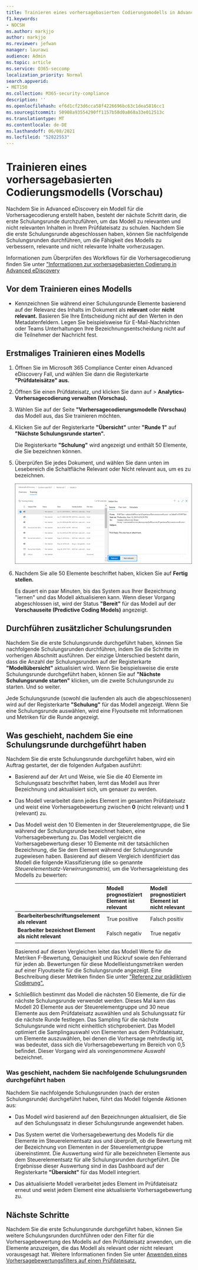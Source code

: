 ```yaml
---
title: Trainieren eines vorhersagebasierten Codierungsmodells in Advanced eDiscovery
f1.keywords:
- NOCSH
ms.author: markjjo
author: markjjo
ms.reviewer: jefwan
manager: laurawi
audience: Admin
ms.topic: article
ms.service: O365-seccomp
localization_priority: Normal
search.appverid:
- MET150
ms.collection: M365-security-compliance
description: ''
ms.openlocfilehash: ef6d1cf23d6cca58f4226696bc63c1dea5816cc1
ms.sourcegitcommit: 50908a93554290ff1157b58d0a868a33e012513c
ms.translationtype: MT
ms.contentlocale: de-DE
ms.lasthandoff: 06/08/2021
ms.locfileid: "52822553"
---
```

# <a name="train-a-predictive-coding-model-preview"></a>Trainieren eines vorhersagebasierten Codierungsmodells (Vorschau)

Nachdem Sie in Advanced eDiscovery ein Modell für die Vorhersagecodierung erstellt haben, besteht der nächste Schritt darin, die erste Schulungsrunde durchzuführen, um das Modell zu relevanten und nicht relevanten Inhalten in Ihrem Prüfdateisatz zu schulen. Nachdem Sie die erste Schulungsrunde abgeschlossen haben, können Sie nachfolgende Schulungsrunden durchführen, um die Fähigkeit des Modells zu verbessern, relevante und nicht relevante Inhalte vorherzusagen.

Informationen zum Überprüfen des Workflows für die Vorhersagecodierung finden Sie unter ["Informationen zur vorhersagebasierten Codierung in Advanced eDiscovery](predictive-coding-overview.md#the-predictive-coding-workflow)

## <a name="before-you-train-a-model"></a>Vor dem Trainieren eines Modells

- Kennzeichnen Sie während einer Schulungsrunde Elemente basierend auf der Relevanz des Inhalts im Dokument als **relevant** oder **nicht relevant.** Basieren Sie Ihre Entscheidung nicht auf den Werten in den Metadatenfeldern. Legen Sie beispielsweise für E-Mail-Nachrichten oder Teams Unterhaltungen Ihre Bezeichnungsentscheidung nicht auf die Teilnehmer der Nachricht fest. 

## <a name="train-a-model-for-the-first-time"></a>Erstmaliges Trainieren eines Modells

1. Öffnen Sie im Microsoft 365 Compliance Center einen Advanced eDiscovery Fall, und wählen Sie dann die Registerkarte **"Prüfdateisätze" aus.**

2. Öffnen Sie einen Prüfdateisatz, und klicken Sie dann auf   >  **Analytics-Vorhersagecodierung verwalten (Vorschau).**

3. Wählen Sie auf der Seite **"Vorhersagecodierungsmodelle (Vorschau)** das Modell aus, das Sie trainieren möchten.

4. Klicken Sie auf der Registerkarte **"Übersicht"** unter **"Runde 1"** auf **"Nächste Schulungsrunde starten".**

   Die Registerkarte **"Schulung"** wird angezeigt und enthält 50 Elemente, die Sie bezeichnen können.

5. Überprüfen Sie jedes Dokument,  und wählen Sie dann unten im Lesebereich die Schaltfläche Relevant oder Nicht relevant aus, um es zu bezeichnen. 

   ![Beschriften Sie jedes Dokument als relevant oder nicht relevant](..\media\TrainModel1.png)

6. Nachdem Sie alle 50 Elemente beschriftet haben, klicken Sie auf **Fertig stellen.**

    Es dauert ein paar Minuten, bis das System aus Ihrer Bezeichnung "lernen" und das Modell aktualisieren kann. Wenn dieser Vorgang abgeschlossen ist, wird der Status **"Bereit"** für das Modell auf der **Vorschauseite (Predictive Coding Models)** angezeigt.

## <a name="perform-additional-training-rounds"></a>Durchführen zusätzlicher Schulungsrunden

Nachdem Sie die erste Schulungsrunde durchgeführt haben, können Sie nachfolgende Schulungsrunden durchführen, indem Sie die Schritte im vorherigen Abschnitt ausführen. Der einzige Unterschied besteht darin, dass die Anzahl der Schulungsrunden auf der Registerkarte **"Modellübersicht"** aktualisiert wird. Wenn Sie beispielsweise die erste Schulungsrunde durchgeführt haben, können Sie auf **"Nächste Schulungsrunde starten"** klicken, um die zweite Schulungsrunde zu starten. Und so weiter.

Jede Schulungsrunde (sowohl die laufenden als auch die abgeschlossenen) wird auf der Registerkarte **"Schulung"** für das Modell angezeigt. Wenn Sie eine Schulungsrunde auswählen, wird eine Flyoutseite mit Informationen und Metriken für die Runde angezeigt.

## <a name="what-happens-after-you-perform-a-training-round"></a>Was geschieht, nachdem Sie eine Schulungsrunde durchgeführt haben

Nachdem Sie die erste Schulungsrunde durchgeführt haben, wird ein Auftrag gestartet, der die folgenden Aufgaben ausführt:

- Basierend auf der Art und Weise, wie Sie die 40 Elemente im Schulungssatz beschriftet haben, lernt das Modell aus Ihrer Bezeichnung und aktualisiert sich, um genauer zu werden.

- Das Modell verarbeitet dann jedes Element im gesamten Prüfdateisatz und weist eine Vorhersagebewertung zwischen **0** (nicht relevant) und **1** (relevant) zu.  

- Das Modell weist den 10 Elementen in der Steuerelementgruppe, die Sie während der Schulungsrunde bezeichnet haben, eine Vorhersagebewertung zu. Das Modell vergleicht die Vorhersagebewertung dieser 10 Elemente mit der tatsächlichen Bezeichnung, die Sie dem Element während der Schulungsrunde zugewiesen haben. Basierend auf diesem Vergleich identifiziert das Modell die folgende Klassifizierung (die so genannte *Steuerelementsatz-Verwirrungsmatrix),* um die Vorhersageleistung des Modells zu bewerten:
  
  |          |Modell prognostiziert Element ist relevant |Modell prognostiziert Element ist nicht relevant |
  |:---------|:---------|:---------|
  |**Bearbeiterbeschriftungselement als relevant**| True positive| Falsch positiv |
  |**Bearbeiter bezeichnet Element als nicht relevant**| Falsch negativ |True negativ |
  ||||

  Basierend auf diesen Vergleichen leitet das Modell Werte für die Metriken F-Bewertung, Genauigkeit und Rückruf sowie den Fehlerrand für jeden ab. Bewertungen für diese Modellleistungsmetriken werden auf einer Flyoutseite für die Schulungsrunde angezeigt. Eine Beschreibung dieser Metriken finden Sie unter ["Referenz zur prädiktiven Codierung".](predictive-coding-reference.md)

- Schließlich bestimmt das Modell die nächsten 50 Elemente, die für die nächste Schulungsrunde verwendet werden. Dieses Mal kann das Modell 20 Elemente aus der Steuerelementgruppe und 30 neue Elemente aus dem Prüfdateisatz auswählen und als Schulungssatz für die nächste Runde festlegen. Das Sampling für die nächste Schulungsrunde wird nicht einheitlich stichprobeniert. Das Modell optimiert die Samplingauswahl von Elementen aus dem Prüfdateisatz, um Elemente auszuwählen, bei denen die Vorhersage mehrdeutig ist, was bedeutet, dass sich die Vorhersagebewertung im Bereich von 0,5 befindet. Dieser Vorgang wird als *voreingenommene Auswahl* bezeichnet.

### <a name="what-happens-after-you-perform-subsequent-training-rounds"></a>Was geschieht, nachdem Sie nachfolgende Schulungsrunden durchgeführt haben

Nachdem Sie nachfolgende Schulungsrunden (nach der ersten Schulungsrunde) durchgeführt haben, führt das Modell folgende Aktionen aus:

- Das Modell wird basierend auf den Bezeichnungen aktualisiert, die Sie auf den Schulungssatz in dieser Schulungsrunde angewendet haben.

- Das System wertet die Vorhersagebewertung des Modells für die Elemente im Steuerelementsatz aus und überprüft, ob die Bewertung mit der Bezeichnung von Elementen in der Steuerelementgruppe übereinstimmt. Die Auswertung wird für alle bezeichneten Elemente aus dem Steuerelementsatz für alle Schulungsrunden durchgeführt. Die Ergebnisse dieser Auswertung sind in das Dashboard auf der Registerkarte **"Übersicht"** für das Modell integriert.

- Das aktualisierte Modell verarbeitet jedes Element im Prüfdateisatz erneut und weist jedem Element eine aktualisierte Vorhersagebewertung zu.

## <a name="next-steps"></a>Nächste Schritte

Nachdem Sie die erste Schulungsrunde durchgeführt haben, können Sie weitere Schulungsrunden durchführen oder den Filter für die Vorhersagebewertung des Modells auf den Prüfdateisatz anwenden, um die Elemente anzuzeigen, die das Modell als relevant oder nicht relevant vorausgesagt hat. Weitere Informationen finden Sie unter [Anwenden eines Vorhersagebewertungsfilters auf einen Prüfdateisatz.](predictive-coding-apply-prediction-filter.md)

